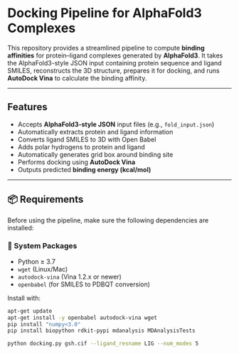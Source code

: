 # Docking Pipeline for AlphaFold3 Complexes

This repository provides a streamlined pipeline to compute **binding affinities** for protein–ligand complexes generated by **AlphaFold3**. It takes the AlphaFold3-style JSON input containing protein sequence and ligand SMILES, reconstructs the 3D structure, prepares it for docking, and runs **AutoDock Vina** to calculate the binding affinity.

---

##  Features
- Accepts **AlphaFold3-style JSON** input files (e.g., `fold_input.json`)
- Automatically extracts protein and ligand information
- Converts ligand SMILES to 3D with Open Babel
- Adds polar hydrogens to protein and ligand
- Automatically generates grid box around binding site
- Performs docking using **AutoDock Vina**
- Outputs predicted **binding energy (kcal/mol)**

---

## 📦 Requirements

Before using the pipeline, make sure the following dependencies are installed:

### 📗 System Packages
- Python ≥ 3.7
- `wget` (Linux/Mac)
- `autodock-vina` (Vina 1.2.x or newer)
- `openbabel` (for SMILES to PDBQT conversion)

Install with:

```bash
apt-get update
apt-get install -y openbabel autodock-vina wget
pip install "numpy<3.0"
pip install biopython rdkit-pypi mdanalysis MDAnalysisTests

python docking.py gsh.cif --ligand_resname LIG --num_modes 5
